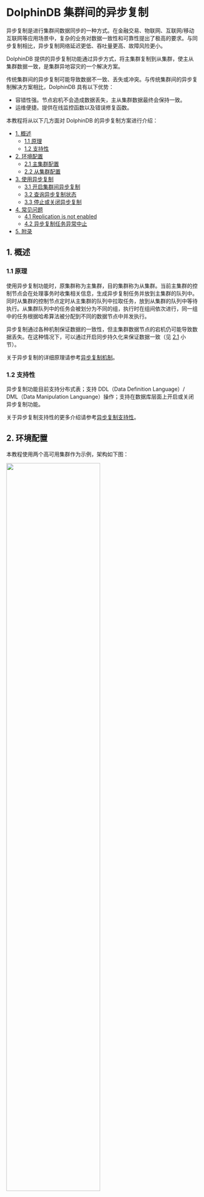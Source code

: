 # DolphinDB 集群间的异步复制

异步复制是进行集群间数据同步的一种方式。在金融交易、物联网、互联网/移动互联网等应用场景中，复杂的业务对数据一致性和可靠性提出了极高的要求。与同步复制相比，异步复制网络延迟更低、吞吐量更高、故障风险更小。

DolphinDB 提供的异步复制功能通过异步方式，将主集群复制到从集群，使主从集群数据一致，是集群异地容灾的一个解决方案。

传统集群间的异步复制可能导致数据不一致、丢失或冲突。与传统集群间的异步复制解决方案相比，DolphinDB 具有以下优势：

- 容错性强。节点宕机不会造成数据丢失，主从集群数据最终会保持一致。
- 运维便捷。提供在线监控函数以及错误修复函数。

本教程将从以下几方面对 DolphinDB 的异步复制方案进行介绍：

- [1. 概述](#1-概述)
  - [1.1 原理](#11-原理)
  - [1.2 支持性](#12-支持性)
- [2. 环境配置](#2-环境配置)
  - [2.1 主集群配置](#21-主集群配置)
  - [2.2 从集群配置](#22-从集群配置)
- [3. 使用异步复制](#3-使用异步复制)
  - [3.1 开启集群间异步复制](#31-开启集群间异步复制)
  - [3.2 查询异步复制状态](#32-查询异步复制状态)
  - [3.3 停止或关闭异步复制](#33-停止或关闭异步复制)
- [4. 常见问题](#4-常见问题)
  - [4.1 Replication is not enabled](#41-replication-is-not-enabled)
  - [4.2 异步复制任务异常中止](#42-异步复制任务异常中止)
- [5. 附录](#5-附录)

## 1. 概述

### 1.1 原理

使用异步复制功能时，原集群称为主集群，目的集群称为从集群。当前主集群的控制节点会在处理事务时收集相关信息，生成异步复制任务并放到主集群的队列中。同时从集群的控制节点定时从主集群的队列中拉取任务，放到从集群的队列中等待执行。从集群队列中的任务会被划分为不同的组，执行时在组间依次进行，同一组中的任务根据哈希算法被分配到不同的数据节点中并发执行。

异步复制通过各种机制保证数据的一致性，但主集群数据节点的宕机仍可能导致数据丢失。在这种情况下，可以通过开启同步持久化来保证数据一致（见 [2.1](#21-主集群配置) 小节）。

关于异步复制的详细原理请参考[异步复制机制](https://dolphindb.cn/cn/help/DatabaseandDistributedComputing/Database/ClusterAsyncReplication.html#id4)。

### 1.2 支持性

异步复制功能目前支持分布式表；支持 DDL（Data  Definition Language）/ DML（Data Manipulation Languange）操作；支持在数据库层面上开启或关闭异步复制功能。

关于异步复制支持性的更多介绍请参考[异步复制支持性](https://dolphindb.cn/cn/help/DatabaseandDistributedComputing/Database/ClusterAsyncReplication.html#id2)。

## 2. 环境配置

本教程使用两个高可用集群作为示例，架构如下图：

<img src="./images/Asynchronous_Replication/2_1.png" width=70%>

集群间的异步复制支持一个主集群，多个从集群。用户在使用异步复制功能时需要至少部署两个集群，集群类型可为单服务器集群、多服务器集群以及高可用集群。关于如何部署集群请参考[单服务器集群部署](https://gitee.com/dolphindb/Tutorials_CN/blob/master/single_machine_cluster_deploy.md)、[多服务器集群部署](https://gitee.com/dolphindb/Tutorials_CN/blob/master/multi_machine_cluster_deployment.md)、[高可用集群部署](https://gitee.com/dolphindb/Tutorials_CN/blob/master/ha_cluster_deployment.md)。

本教程假定主集群配置文件位于 */dolphindb/server/cluster1/config* 目录下，从集群配置文件位于 */dolphindb/server/cluster2/config* 目录下。与异步复制相关的配置项请参考[集群间的异步复制配置项](https://www.dolphindb.cn/cn/help/DatabaseandDistributedComputing/Configuration/ConfigParamRef.html#id23)。

### 2.1 主集群配置

以 P1 服务器为例，首先登陆 P1 服务器，进入 */dolphindb/server/cluster1/config* 目录。

- **控制节点配置**

执行以下 Shell 命令修改 *controller.cfg* 配置文件：

```
vim ./controller.cfg
```

添加如下配置项参数：

```
clusterReplicationSlaveNum=1
```

*clusterReplicationSlaveNum* 指定允许配置的从集群数量上限，本教程中从集群数量为1。

- **数据节点配置**

执行以下 Shell 命令修改 *cluster.cfg* 配置文件：

```
vim ./cluster.cfg
```

添加如下配置项参数：

```
clusterReplicationMode=master
clusterReplicationWorkDir=/dolphindb/server/cluster1/replication
clusterReplicationSyncPersistence=false
```

*clusterReplicationSyncPersistence* 指定是否开启任务数据的同步持久化，默认为 false，表示持久化异步进行。在这种状态下，主集群数据节点的宕机可能导致数据丢失。可以指定 *clusterReplicationSyncPersistence* 的值为 true 开启同步持久化，以确保数据的一致性。但请注意，开启同步持久化之后，主集群的事务效率会降低。

在完成 P1 服务器的配置之后，请同步修改主集群中其它服务器的配置。在本例中，这表示 P2 和 P3 服务器的配置同样需要按照以上操作进行修改。

### 2.2 从集群配置

以 P1 服务器为例，首先登陆 P1 服务器，进入 */dolphindb/server/cluster2/confi*g 目录。

- **控制节点配置**

执行以下 Shell 命令修改 *controller.cfg* 配置文件：

```
vim ./controller.cfg
```

添加如下配置项参数：

```
clusterReplicationMasterCtl=10.0.0.1:8848
```

*clusterReplicationMasterCtl* 指定主集群控制节点。若主集群为高可用集群，则指定为控制节点 raft 组中的任意节点即可。在本例中指定 P1 服务器中的控制节点。

- **数据节点配置**

执行以下 Shell 命令修改 *cluster.cfg 配置文件：*

```
vim ./cluster.cfg
```

添加如下配置项参数：

```
clusterReplicationMode=slave
clusterReplicationExecutionUsername=admin
clusterReplicationExecutionPassword=123456
```

在配置中指定了用于执行集群间异步复制的用户名和密码。**必须确保该用户有事务操作的相关权限**，即对于主集群上执行的操作，该用户在从集群上同样有执行的权限，否则异步复制任务会失败。关于 DolphinDB 权限的具体介绍请参考[用户权限管理](https://www.dolphindb.cn/cn/help/SystemManagement/UserAccessControl.html)。

在完成以上配置之后，请同步修改从集群中其它服务器的配置。

## 3. 使用异步复制

接下来通过一个例子介绍如何使用 DolphinDB 集群间的异步复制功能。首先，在主集群和从集群中各选择一个数据节点（以下分别使用 dataNodeMaster 和 dataNodeSlave 表示），打开对应的交互编程界面。

### 3.1 开启集群间异步复制

在 dataNodeMaster 的交互编程界面执行以下语句创建数据库：

```
// 创建存储的数据库
login("admin", "123456")
dbName = "dfs://testDB"
if(existsDatabase(dbName)){
  dropDatabase(dbName)
}
db = database(dbName, VALUE, 2023.01.01..2023.12.31)
```

集群异步复制状态共三种：

- ENABLED，开启状态，集群的默认状态；
- DISABLED，关闭状态，用户手动停止了异步复制任务或配置中未包括异步复制相关配置项；
- STOPPED，停止状态，从集群任务执行失败 30 次后将转为该状态。

在集群启动时异步复制状态默认为 "ENABLED"，但集群中新创建的数据库默认关闭异步复制功能，因此需要在 dataNodeMaster 的交互编程界面执行以下语句开启新建数据库的异步复制功能：

```
setDatabaseForClusterReplication(db, true)
```

执行以下语句以确认数据库的异步复制是否开启：

```
schema(db).clusterReplicationEnabled
```

若执行结果返回 true，则说明异步复制功能已启用。也可以通过 [getDatabaseClusterReplicationStatus](https://www.dolphindb.cn/cn/help/FunctionsandCommands/FunctionReferences/g/getDatabaseClusterReplicationStatus.html) 查看所有数据库的异步复制开启状态，但请注意，使用该函数的前提是数据库中存在数据。

```
getDatabaseClusterReplicationStatus()
```

查询结果如下，**dbName** 表示库名，**enabled** 表示开启状态。

<img src="./images/Asynchronous_Replication/3_1.png" width=20%>

### 3.2 查询异步复制状态

在 dataNodeMaster 的交互编程界面执行以下语句创建分区表：

```
// 创建分区表
tbName = "testTB"
colNames = `SecurityID`DateTime`PreClosePx`OpenPx`HighPx`LowPx`LastPx`Volume`Amount
colTypes = [SYMBOL, DATETIME, DOUBLE, DOUBLE, DOUBLE, DOUBLE, DOUBLE, INT, DOUBLE]
schemaTable = table(1:0, colNames, colTypes)
db.createPartitionedTable(table=schemaTable, tableName=tbName, partitionColumns=`DateTime)
```

为了确认在主集群中创建库表后，从集群复制了主集群的库表信息，在 dataNodeSlave 的交互编程界面执行以下语句：

```
loadTable("dfs://testDB", "testTB")
```

函数执行成功说明从集群中成功创建了数据库 `dfs://testDB` 和表 `testTB`。

接着在 dataNodeMaster 执行以下语句，模拟生成 5000 个股票 1 天的 1 分钟 K 线数据：

```
// 模拟数据并写入分区表
n = 1210000
randPrice = round(10+rand(1.0, 100), 2)
randVolume = 100+rand(100, 100)
SecurityID = lpad(string(take(0..4999, 5000)), 6, `0)
DateTime = (2023.01.08T09:30:00 + take(0..120, 121)*60).join(2023.01.08T13:00:00 + take(0..120, 121)*60)
PreClosePx = rand(randPrice, n)
OpenPx = rand(randPrice, n)
HighPx = rand(randPrice, n)
LowPx = rand(randPrice, n)
LastPx = rand(randPrice, n)
Volume = int(rand(randVolume, n))
Amount = round(LastPx*Volume, 2)
tmp = cj(table(SecurityID), table(DateTime))
t = tmp.join!(table(PreClosePx, OpenPx, HighPx, LowPx, LastPx, Volume, Amount))
dbName = "dfs://testDB"
tbName = "testTB"
loadTable(dbName, tbName).append!(t)
```

执行以下语句确认数据已同步到从集群中：

```
select count(*) from loadTable("dfs://testDB", "testTB")
```

返回结果如下：

<img src="./images/Asynchronous_Replication/3_2.png" width=15%>

从集群对应的分区表中插入了 1210000 条数据。可以确认主集群中的数据已同步到从集群中。

若希望查看关于集群间异步复制更详细的状态信息，可通过 DolphinDB 提供的一系列函数进行查询：

- `getMasterReplicationStatus`
- `getSlaveReplicationStatus`
- `getRecentSlaveReplicationInfo`
- `getClusterReplicationMetrics`

在 dataNodeMaster 的交互编程界面执行以下语句可以查询主集群任务发送队列的状态：

```
rpc(getControllerAlias(), getMasterReplicationStatus)
```

[getMasterReplicationStatus](https://www.dolphindb.cn/cn/help/FunctionsandCommands/FunctionReferences/g/getMasterReplicationStatus.html) 只能在控制节点上执行，用户可以通过 `rpc` 函数在控制节点上进行调用。返回结果如下。

<img src="./images/Asynchronous_Replication/3_3.png" width=80%>

主集群生成了三个异步复制任务，分别对应创建数据库、创建表和插入数据。关于上图中各参数的介绍请参考[函数介绍](https://www.dolphindb.cn/cn/help/FunctionsandCommands/FunctionReferences/g/getMasterReplicationStatus.html)。

与之相对应，在 dataNodeSlave 上使用 [getSlaveReplicationStatus](https://www.dolphindb.cn/cn/help/FunctionsandCommands/FunctionReferences/g/getSlaveReplicationStatus.html)[](https://www.dolphindb.cn/cn/help/FunctionsandCommands/FunctionReferences/g/getSlaveReplicationStatus.html?highlight=异步复制)可以查询从集群任务执行队列的状态：

```
rpc(getControllerAlias(), getSlaveReplicationStatus)
```

函数返回结果如下。

<img src="./images/Asynchronous_Replication/3_4.png" width=80%>

从集群拉取了主集群上生成的三个任务并完成执行。

在 dataNodeMaster 上使用 [getRecentSlaveReplicationInfo](https://www.dolphindb.cn/cn/help/FunctionsandCommands/FunctionReferences/g/getRecentSlaveReplicationInfo.html) 可以查看跨集群异步复制进程中，连接到主集群的各从集群最近一次的任务状态。

```
rpc(getControllerAlias(), getRecentSlaveReplicationInfo)
```

函数返回结果如下。

<img src="./images/Asynchronous_Replication/3_5.png" width=70%>

从集群最近一次拉取任务时通过控制节点 10.0.0.3:8711 进行连接，最近完成任务的 taskID 为 3。

若想获取从集群异步复制的任务进度和耗时，可以在 dataNodeSlave 上使用 [getClusterReplicationMetrics](https://www.dolphindb.cn/cn/help/FunctionsandCommands/FunctionReferences/g/getClusterReplicationMetrics.html) 进行查询。

```
rpc(getControllerAlias(), getClusterReplicationMetrics, 30)
```

最后一个参数指定了时间区间为过去 30s 内的状态信息，函数返回结果如下。

<img src="./images/Asynchronous_Replication/3_6.png" width=70%>

过去 30s 内完成了三个任务，任务平均耗时为 00:00:00.537。  

:bulb:**注意**：  
若将上述例子中最后一个参数值改为-1，即 `rpc(getControllerAlias(),getClusterReplicationMetrics, -1)`，则返回自异步复制开启后的所有状态信息。

### 3.3 停止或关闭异步复制

在某些情况下需要暂时停止集群间的异步复制，在 dataNodeMaster 或 dataNodeSlave 上执行如下语句来停止主集群或从集群的异步复制。

```
rpc(getControllerAlias(), stopClusterReplication)
```

若在主集群上执行 [stopClusterReplication](https://www.dolphindb.cn/cn/help/FunctionsandCommands/CommandsReferences/s/stopClusterReplication.html)，集群异步复制状态转为 "DISABLED"，在此之后创建的任务将不会放到发送队列中；若在从集群上执行，从集群停止从主集群读取新任务，但正在执行中的任务不会停止。

若希望重新开启异步复制，可通过 [startClusterReplication](https://www.dolphindb.cn/cn/help/FunctionsandCommands/CommandsReferences/s/startClusterReplication.html)  重新启动，集群状态将转为 "ENABLED"。该函数同样只能在控制节点上调用。

当完成异步复制任务之后希望关闭数据库的异步复制功能时，可使用 [setDatabaseForClusterReplication](https://www.dolphindb.cn/cn/help/FunctionsandCommands/CommandsReferences/s/setDatabaseForClusterReplication.html) 来关闭。

```
setDatabaseForClusterReplication(db, false)
```

以上通过一些简单的例子对如何使用异步复制功能进行了介绍，若希望了解更多异步复制支持的操作，请参考 [DolphinDB用户手册](https://www.dolphindb.cn/cn/help/index.html)。

## 4. 常见问题

### 4.1 Replication is not enabled

执行异步复制相关函数报错如下：

<img src="./images/Asynchronous_Replication/4_1.png" width=60%>

该情况一般为集群未正确配置异步复制，请参考[第二节](#2-环境配置)检查环境配置。

### 4.2 异步复制任务异常中止

异步复制任务在执行过程中可能由于异常而中止，比如下面这种情况。

<img src="./images/Asynchronous_Replication/4_2.png" width=80%>

使用 `getSlaveReplicationStatus` 查看任务执行队列状态发现异步复制任务由于失败而中止，**state** 显示为 “FAILED”，失败的任务 ID 为 938。此时的集群状态为 “STOPPED”。

导致异步复制任务失败的原因可能为磁盘容量不足、无写文件权限等等，**details** 中会给出失败原因。用户可以根据失败原因尝试解决，然后执行 *startClusterReplication* 重启异步复制任务。从集群将再次执行所有失败的任务。

若无法分析失败原因，请联系技术支持人员进行处理。可以暂时跳过失败的任务，继续执行之后的任务，在从集群的数据节点上执行以下语句跳过该任务。

```
rpc(getControllerAlias(), skipClusterReplicationTask, 938)
rpc(getControllerAlias(), startClusterReplication)
```

首先通过 [skipClusterReplicationTask](https://www.dolphindb.cn/cn/help/FunctionsandCommands/CommandsReferences/s/skipClusterReplicationTask.html) 跳过了失败的任务，接着调用 `startClusterReplication` 重启了异步复制。跳过的任务将被标记为完成状态。

## 5. 附录

异步复制主集群Demo：

demo_asynMaster.dos:  [Asynchronous_Replication](script/Asynchronous_Replication)

异步复制从集群Demo：

demo_asynSlave.dos:  [Asynchronous_Replication](script/Asynchronous_Replication)
